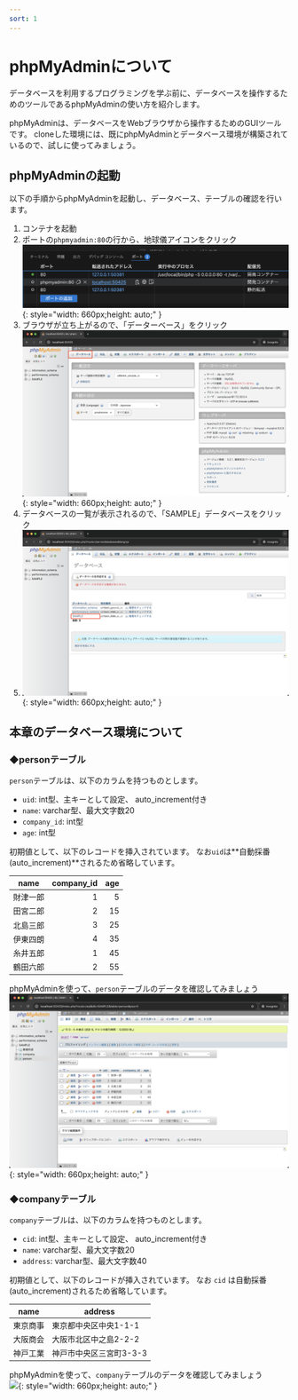 ```yaml
---
sort: 1
---
```

# phpMyAdminについて

データベースを利用するプログラミングを学ぶ前に、データベースを操作するためのツールであるphpMyAdminの使い方を紹介します。

phpMyAdminは、データベースをWebブラウザから操作するためのGUIツールです。
cloneした環境には、既にphpMyAdminとデータベース環境が構築されているので、試しに使ってみましょう。

## phpMyAdminの起動

以下の手順からphpMyAdminを起動し、データベース、テーブルの確認を行います。

1. コンテナを起動
2. ポートの`phpmyadmin:80`の行から、地球儀アイコンをクリック<br>
   ![](./images/port_phpmyadmin.png){: style="width: 660px;height: auto;" }
3. ブラウザが立ち上がるので、「データーベース」をクリック<br>
   ![](./images/top_phpmyadmin.png){: style="width: 660px;height: auto;" }
4. データベースの一覧が表示されるので、「SAMPLE」データベースをクリック
5. ![](./images/database_phpmyadmin.png){: style="width: 660px;height: auto;" }

## 本章のデータベース環境について

### ◆personテーブル

`person`テーブルは、以下のカラムを持つものとします。

* `uid`: int型、主キーとして設定、 auto_increment付き
* `name`: varchar型、最大文字数20
* `company_id`: int型
* `age`: int型

初期値として、以下のレコードを挿入されています。
なお`uid`は**自動採番(auto_increment)**されるため省略しています。

|  name |company_id|age|
|-------|---------:|--:|
|財津一郎|          1| 5|
|田宮二郎|          2|15|
|北島三郎|          3|25|
|伊東四朗|          4|35|
|糸井五郎|          1|45|
|鶴田六郎|          2|55|

phpMyAdminを使って、`person`テーブルのデータを確認してみましょう<br>
![](./images/person_phpmyadmin.png){: style="width: 660px;height: auto;" }

### ◆companyテーブル

`company`テーブルは、以下のカラムを持つものとします。

* `cid`: int型、主キーとして設定、 auto_increment付き
* `name`: varchar型、最大文字数20
* `address`: varchar型、最大文字数40

初期値として、以下のレコードが挿入されています。
なお `cid` は自動採番(auto_increment)されるため省略しています。

|  name |address          |
|-------|-----------------|
|東京商事|東京都中央区中央1-1-1|
|大阪商会|大阪市北区中之島2-2-2|
|神戸工業|神戸市中央区三宮町3-3-3|

phpMyAdminを使って、`company`テーブルのデータを確認してみましょう<br>
![](./images/company_phpmyadmin.png){: style="width: 660px;height: auto;" }
